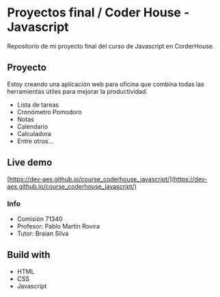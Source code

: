 # Proyectos final / Coder House - Javascript
Repositorio de mi proyecto final del curso de Javascript en CorderHouse.

## Proyecto
Estoy creando una aplicación web para oficina que combina todas las herramientas útiles para mejorar la productividad.
- Lista de tareas
- Cronómetro Pomodoro
- Notas
- Calendario
- Calculadora
- Entre otros...

## Live demo
[https://dev-aex.github.io/course_coderhouse_javascript/](https://dev-aex.github.io/course_coderhouse_javascript/)

### Info
- Comisión 71340
- Profesor: Pablo Martín Rovira
- Tutor: Braian Silva


## Build with
- HTML
- CSS
- Javascript